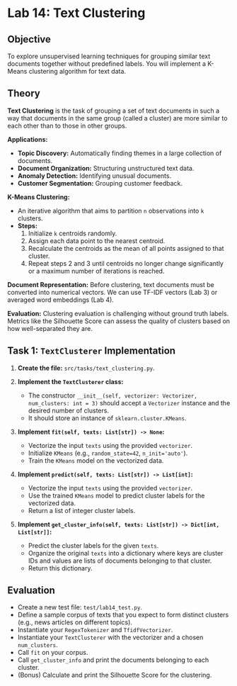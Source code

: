 # Lab 14: Text Clustering

## Objective

To explore unsupervised learning techniques for grouping similar text documents together without predefined labels. You will implement a K-Means clustering algorithm for text data.

## Theory

**Text Clustering** is the task of grouping a set of text documents in such a way that documents in the same group (called a cluster) are more similar to each other than to those in other groups.

**Applications:**
*   **Topic Discovery:** Automatically finding themes in a large collection of documents.
*   **Document Organization:** Structuring unstructured text data.
*   **Anomaly Detection:** Identifying unusual documents.
*   **Customer Segmentation:** Grouping customer feedback.

**K-Means Clustering:**
*   An iterative algorithm that aims to partition `n` observations into `k` clusters.
*   **Steps:**
    1.  Initialize `k` centroids randomly.
    2.  Assign each data point to the nearest centroid.
    3.  Recalculate the centroids as the mean of all points assigned to that cluster.
    4.  Repeat steps 2 and 3 until centroids no longer change significantly or a maximum number of iterations is reached.

**Document Representation:** Before clustering, text documents must be converted into numerical vectors. We can use TF-IDF vectors (Lab 3) or averaged word embeddings (Lab 4).

**Evaluation:** Clustering evaluation is challenging without ground truth labels. Metrics like the Silhouette Score can assess the quality of clusters based on how well-separated they are.

## Task 1: `TextClusterer` Implementation

1.  **Create the file:** `src/tasks/text_clustering.py`.

2.  **Implement the `TextClusterer` class:**
    *   The constructor `__init__(self, vectorizer: Vectorizer, num_clusters: int = 3)` should accept a `Vectorizer` instance and the desired number of clusters.
    *   It should store an instance of `sklearn.cluster.KMeans`.

3.  **Implement `fit(self, texts: List[str]) -> None`:**
    *   Vectorize the input `texts` using the provided `vectorizer`.
    *   Initialize `KMeans` (e.g., `random_state=42`, `n_init='auto'`).
    *   Train the `KMeans` model on the vectorized data.

4.  **Implement `predict(self, texts: List[str]) -> List[int]`:**
    *   Vectorize the input `texts` using the provided `vectorizer`.
    *   Use the trained `KMeans` model to predict cluster labels for the vectorized data.
    *   Return a list of integer cluster labels.

5.  **Implement `get_cluster_info(self, texts: List[str]) -> Dict[int, List[str]]`:**
    *   Predict the cluster labels for the given `texts`.
    *   Organize the original `texts` into a dictionary where keys are cluster IDs and values are lists of documents belonging to that cluster.
    *   Return this dictionary.

## Evaluation

*   Create a new test file: `test/lab14_test.py`.
*   Define a sample corpus of texts that you expect to form distinct clusters (e.g., news articles on different topics).
*   Instantiate your `RegexTokenizer` and `TfidfVectorizer`.
*   Instantiate your `TextClusterer` with the vectorizer and a chosen `num_clusters`.
*   Call `fit` on your corpus.
*   Call `get_cluster_info` and print the documents belonging to each cluster.
*   (Bonus) Calculate and print the Silhouette Score for the clustering.
